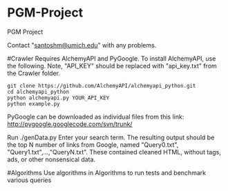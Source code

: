 # PGM-Project
PGM Project

Contact "santoshm@umich.edu" with any problems. 

#Crawler
Requires AlchemyAPI and PyGoogle. 
To install AlchemyAPI, use the following. Note, "API_KEY" should be replaced with "api_key.txt" from the Crawler folder. 

	git clone https://github.com/AlchemyAPI/alchemyapi_python.git
	cd alchemyapi_python
	python alchemyapi.py YOUR_API_KEY
	python example.py

PyGoogle can be downloaded as individual files from this link: http://pygoogle.googlecode.com/svn/trunk/

Run 
	./genData.py 
Enter your search term. The resulting output should be the top N number of links from Google, named "Query0.txt", "Query1.txt",...,"QueryN.txt". These contained cleaned HTML, without tags, ads, or other nonsensical data. 

#Algorithms
Use algorithms in Algorithms to run tests and benchmark various queries
